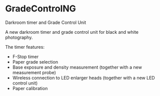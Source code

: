 # GradeControlNG
Darkroom timer and Grade Control Unit

A new darkroom timer and grade control unit for black and white photography.

The timer features:
- F-Stop timer
- Paper grade selection
- Base exposure and density measurement (together with a new measurement probe)
- Wireless connection to LED enlarger heads (together with a new LED control unit)
- Paper calibration

